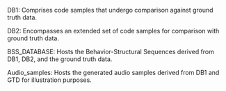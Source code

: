 DB1: Comprises code samples that undergo comparison against ground truth data.

DB2: Encompasses an extended set of code samples for comparison with ground truth data.

BSS_DATABASE: Hosts the Behavior-Structural Sequences derived from DB1, DB2, and the ground truth data.

Audio_samples: Hosts the generated audio samples derived from DB1 and GTD for illustration purposes.
